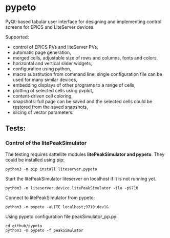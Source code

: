# pypeto
PyQt-based tabular user interface for designing and implementing control screens for EPICS and LiteServer devices.

Supported:
 - control of EPICS PVs and liteServer PVs,
 - automatic page generation,
 - merged cells, adjustable size of rows and columns, fonts and colors,
 - horizontal and vertical slider widgets,
 - configuration using python,
 - macro substitution from command line: single configuration file can be used for many similar devices,
 - embedding displays of other programs to a range of cells,
 - plotting of selected cells using pvplot,
 - content-driven cell coloring,
 - snapshots: full page can be saved and the selected cells could be restored from the saved snapshots,
 - slicing of vector parameters.

## Tests:

### Control of the litePeakSimulator
The testing requires sattellite modules **litePeakSimulator and pypeto**. They could be installed using pip:

    python3 -m pip install liteserver,pypeto

Start the litePeakSimulator liteserver on localhost if it is not running yet.

    python3 -m liteserver.device.litePeakSimulator -ilo -p9710

Connect to litePeakSimulator from pypeto:

    python3 -m pypeto -aLITE localhost;9710:dev1&

Using pypeto configuration file peakSimulator_pp.py:

    cd github/pypeto
    python3 -m pypeto -f peakSimulator
